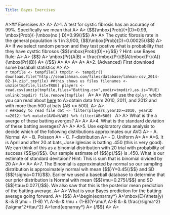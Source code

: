 ```yaml
---
Title: Bayes Exercises
---
```


A>## Exercises
A>
A>
A>1. A test for cystic fibrosis has an accuracy of 99%. Specifically we mean that 
A>
A>    {$$}\mbox{Prob}(+|D)=0.99, \mbox{Prob}(-|\mbox{no } D)=0.99{/$$}
A>
A>    The cystic fibrosis rate in the general population is 1 in 3,900, {$$}\mbox{Prob}(D)=0.00025{/$$}
A>
A>    If we select random person and they test postive what is probability that they have cysttic fibrosos {$$}\mbox{Prob}(D|+){/$$} ? Hint: use Bayes Rule: 
A>
A>    {$$}
A>    \mbox{Pr}(A|B)  =  \frac{\mbox{Pr}(B|A)\mbox{Pr}(A)}{\mbox{Pr}(B)}
A>    {/$$}
A>
A>
A>
A>
A>2. (Advanced) First download some basaball statistics
A>
A>    
    ```r
    tmpfile <- tempfile()
    tmpdir <- tempdir()
    download.file("http://seanlahman.com/files/database/lahman-csv_2014-02-14.zip",tmpfile)
    ##this shows us files
    filenames <- unzip(tmpfile,list=TRUE)
    players <- read.csv(unzip(tmpfile,files="Batting.csv",exdir=tmpdir),as.is=TRUE)
    unlink(tmpdir)
    file.remove(tmpfile)
    ```
A>
A>    We will use the `dplyr`, which you can read about  [here](http://cran.rstudio.com/web/packages/dplyr/vignettes/introduction.html) to 
A>obtain data from 2010, 2011, and 2012 and with more than 500 at bats (AB >= 500).
A>
A>    
    ```r
    ##Ready to read file
    dat <- filter(players,yearID>=2010, yearID <=2012) %>% mutate(AVG=H/AB) %>% filter(AB>500)
    ```
A>
A>    What is the a averge of these batting averges?
A>
A>
A>4. What is the standard deviation of these batting averages?
A>
A>
A>5. Use exploratory data analysis to decide which of the following distributions approximates our AVG
A>    - A. Normal
A>    - B. Poisson
A>    - C. F-distribution
A>    - D. Uniform
A>
A>
A>6. It is April and after 20 at bats, Jose Iglesias is batting .450 (this is very good). We can think of this as a binomial distribution with 20 trial with probability of success {$$}p{/$$}. Our sample estimate of {$$}p{/$$} is .450. What is our estimate of standard devitaion? Hint: This is sum that is binomial divided by 20
A>
A>
A>
A>7. The Binomial is approximated by normal so our sampling distribution is approximately normal wih mean {$$}Y=0.45{/$$} and SD {$$}\sigma=0.11{/$$}. Earlier we used a baseball database to determine that our prior distribution is Normal with mean {$$}\mu=0.275{/$$} and SD {$$}\tau=0.027{/$$}. We also saw that this is the posterior mean prediction of the batting average. 
A>
A>    What is your Bayes prediction for the batting average going forward.
A>    {$$}
A>\begin{eqnarray*}
A>\mbox{E}(\theta|y) &=& B \mu + (1-B) Y\\
A>&=& \mu + (1-B)(Y-\mu)\\
A>B &=& \frac{\sigma^2}{\sigma^2+\tau^2}
A>\end{eqnarray*}
A>    {/$$}
A>
A>
